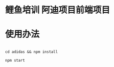 # 鲤鱼培训 阿迪项目前端项目

# 使用办法

```git clone git@github.com:worldlove/adidas.git

cd adidas && npm install

npm start
```

